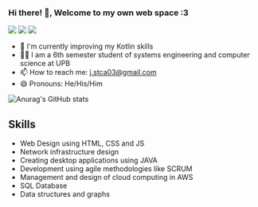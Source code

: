 ### **Hi there!** 👋, Welcome to my own web space :3

[![](https://img.shields.io/twitter/follow/s?color=c777c3&label=Follow%20me%20%40leon_styven&logo=twitter&logoColor=75edb2&style=for-the-badge)](https://twitter.com/leon_styven)
[![](https://img.shields.io/twitter/follow/s?color=c777c3&label=Follow%20me%20%40leon._.styven&logo=instagram&logoColor=75edb2&style=for-the-badge)](https://www.instagram.com/leon._.styven)
[![](https://img.shields.io/twitter/follow/s?color=c777c3&label=styven%20agudelo&logo=linkedin&logoColor=75edb2&style=for-the-badge)](https://www.linkedin.com/in/leonstyven/)


- 🌱 I'm currently improving my Kotlin skills
- 👨‍🎓 I am a 6th semester student of systems engineering and computer science at UPB
- 📫 How to reach me: j.stca03@gmail.com
- 😄 Pronouns: He/His/Him

![Anurag's GitHub stats](https://github-readme-stats.vercel.app/api?username=LeonStyven&show_icons=true&theme=tokyonight)

## Skills
- Web Design using HTML, CSS and JS
- Network infrastructure design
- Creating desktop applications using JAVA
- Development using agile methodologies like SCRUM
- Management and design of cloud computing in AWS
- SQL Database
- Data structures and graphs
